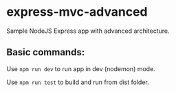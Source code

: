 # express-mvc-advanced

Sample NodeJS Express app with advanced architecture.

## Basic commands:

Use `npm run dev` to run app in dev (nodemon) mode.

Use `npm run test` to build and run from dist folder.

